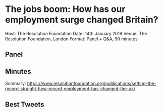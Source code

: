 # The jobs boom: How has our employment surge changed Britain? #
Host: The Resolution Foundation
Date: 14th January 2019
Venue: The Resolution Foundation, London
Format: Panel + Q&A, 90 minutes

## Panel ##

## Minutes ##

Summary: https://www.resolutionfoundation.org/publications/setting-the-record-straight-how-record-employment-has-changed-the-uk/

## Best Tweets ##
